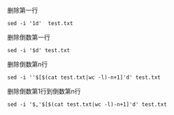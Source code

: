 删除第一行

```text-plain
sed -i '1d'  test.txt
```

删除倒数第一行

```text-plain
sed -i '$d' test.txt
```

删除倒数第n行

```text-plain
sed -i ''$[$(cat test.txt|wc -l)-n+1]'d' test.txt
```

删除倒数第1行到倒数第n行

```text-plain
sed -i '$,'$[$(cat test.txt|wc -l)-n+1]'d' test.txt
```